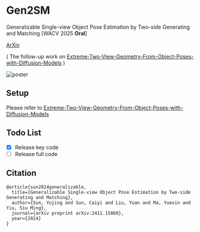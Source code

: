 # Gen2SM
Generalizable Single-view Object Pose Estimation by Two-side Generating and Matching [WACV 2025 **Oral**]

[ArXiv](https://arxiv.org/abs/2411.15860)


( The follow-up work on [Extreme-Two-View-Geometry-From-Object-Poses-with-Diffusion-Models](https://github.com/scy639/Extreme-Two-View-Geometry-From-Object-Poses-with-Diffusion-Models)  )

![poster](media/poster.jpg)

## Setup

Please refer to [Extreme-Two-View-Geometry-From-Object-Poses-with-Diffusion-Models](https://github.com/scy639/Extreme-Two-View-Geometry-From-Object-Poses-with-Diffusion-Models)

## Todo List
- [x] Release key code
- [ ] Release full code

## Citation
```
@article{sun2024generalizable,
  title={Generalizable Single-view Object Pose Estimation by Two-side Generating and Matching},
  author={Sun, Yujing and Sun, Caiyi and Liu, Yuan and Ma, Yuexin and Yiu, Siu Ming},
  journal={arXiv preprint arXiv:2411.15860},
  year={2024}
}
```

